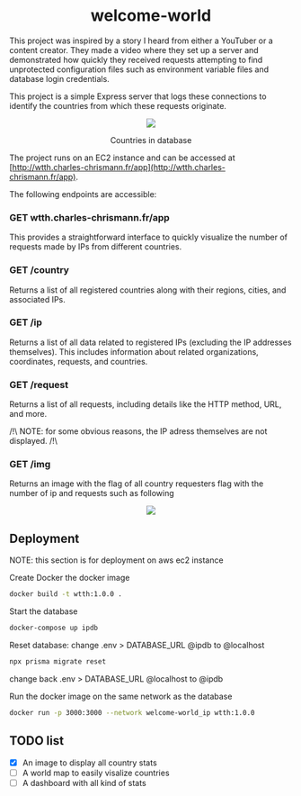 <h1 align="center">welcome-world</h1>

This project was inspired by a story I heard from either a YouTuber or a content creator. They made a video where they set up a server and demonstrated how quickly they received requests attempting to find unprotected configuration files such as environment variable files and database login credentials.

This project is a simple Express server that logs these connections to identify the countries from which these requests originate.

<p align="center">
    <img src="http://wtth.charles-chrismann.fr/img">
<p>

<p align="center">
    Countries in database
<p>

The project runs on an EC2 instance and can be accessed at [http://wtth.charles-chrismann.fr/app](http://wtth.charles-chrismann.fr/app).

The following endpoints are accessible:

### GET wtth.charles-chrismann.fr/app

This provides a straightforward interface to quickly visualize the number of requests made by IPs from different countries.

### GET /country

Returns a list of all registered countries along with their regions, cities, and associated IPs.

### GET /ip

Returns a list of all data related to registered IPs (excluding the IP addresses themselves). This includes information about related organizations, coordinates, requests, and countries.

### GET /request

Returns a list of all requests, including details like the HTTP method, URL, and more.

/!\ NOTE: for some obvious reasons, the IP adress themselves are not displayed. /!\

### GET /img

Returns an image with the flag of all country requesters flag with the number of ip and requests such as following

<p align="center">
    <img src="http://wtth.charles-chrismann.fr/img">
<p>

## Deployment

NOTE: this section is for deployment on aws ec2 instance

Create Docker the docker image

```sh
docker build -t wtth:1.0.0 .
```

Start the database

```sh
docker-compose up ipdb
```

Reset database: change .env > DATABASE_URL @ipdb to @localhost

```sh
npx prisma migrate reset
```

change back .env > DATABASE_URL @localhost to @ipdb

Run the docker image on the same network as the database

```sh
docker run -p 3000:3000 --network welcome-world_ip wtth:1.0.0
```

## TODO list

- [X] An image to display all country stats
- [ ] A world map to easily visalize countries
- [ ] A dashboard with all kind of stats
